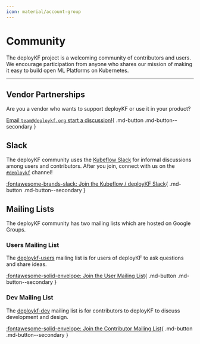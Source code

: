 ```yaml
---
icon: material/account-group
---
```


# Community

The deployKF project is a welcoming community of contributors and users.
We encourage participation from anyone who shares our mission of making it easy to build open ML Platforms on Kubernetes.

---

## Vendor Partnerships
    
Are you a vendor who wants to support deployKF or use it in your product?
    
[Email `team@deploykf.org` start a discussion!](mailto:team@deploykf.org?subject=%5BPartnerships%5D%20MY_SUBJECT){ .md-button .md-button--secondary }

## Slack

The deployKF community uses the [Kubeflow Slack](https://www.kubeflow.org/docs/about/community/#kubeflow-slack) for informal discussions among users and contributors.
After you join, connect with us on the [`#deploykf`](https://kubeflow.slack.com/archives/C054H6WLNCB) channel!

[:fontawesome-brands-slack: Join the Kubeflow / deployKF Slack](https://invite.playplay.io/invite?team_id=T7QLHSH6U){ .md-button .md-button--secondary }

## Mailing Lists

The deployKF community has two mailing lists which are hosted on Google Groups.

### Users Mailing List

The [deploykf-users](https://groups.google.com/g/deploykf-users) mailing list is for users of deployKF to ask questions and share ideas.

[:fontawesome-solid-envelope: Join the User Mailing List](https://groups.google.com/g/deploykf-users){ .md-button .md-button--secondary }

### Dev Mailing List

The [deploykf-dev](https://groups.google.com/g/deploykf-dev) mailing list is for contributors to deployKF to discuss development and design.

[:fontawesome-solid-envelope: Join the Contributor Mailing List](https://groups.google.com/g/deploykf-dev){ .md-button .md-button--secondary }
